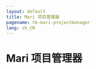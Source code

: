 ```yaml
---
layout: default
title: Mari 项目管理器
pagename: tk-mari-projectmanager
lang: zh_CN
---
```


# Mari 项目管理器

